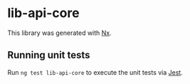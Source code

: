 # lib-api-core

This library was generated with [Nx](https://nx.dev).

## Running unit tests

Run `ng test lib-api-core` to execute the unit tests via [Jest](https://jestjs.io).
